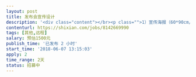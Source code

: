 ```yaml
---                
layout: post       
title: 发布会宣传设计           
description: '<div class="content"></br><p class="">1）宣传海报（60*90cm/57*84cm）；</br><br/>2）易拉宝（80*200cm）；</br><br/>3）主视觉设计（PPT16:9）</br><br/>4）头屏图（3520*720）</br><br/>5）PPT优化（16:9）</br><br/>7）钉钉宣传页（750*400）</p></br><p class="">2天完成</p></br></div>'     
contenturl: https://shixian.com/jobs/8142669990      
tags: [其他,远程]            
salary: 预估1500元          
publish_time: '已发布 2 小时'         
start_time: '2018-06-07 13:15:03'           
apply: 2                   
time_range: 2天              
status: 招募中                  
---                 
```

